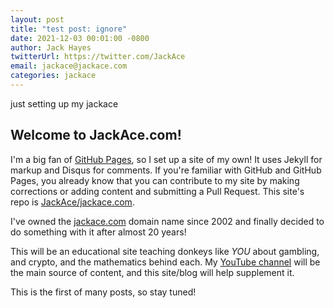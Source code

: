 ```yaml
---
layout: post
title: "test post: ignore"
date: 2021-12-03 00:01:00 -0800
author: Jack Hayes
twitterUrl: https://twitter.com/JackAce
email: jackace@jackace.com
categories: jackace
---
```


just setting up my jackace

## Welcome to JackAce.com!

I'm a big fan of [GitHub Pages](https://pages.github.com/), so I set up a site of my own! It uses Jekyll for markup and Disqus for comments.
If you're familiar with GitHub and GitHub Pages, you already know that you can contribute to my site by making corrections or adding content
and submitting a Pull Request. This site's repo is
[JackAce/jackace.com](https://github.com/JackAce/jackace.com).

I've owned the [jackace.com](https://jackace.com) domain name since 2002 and finally decided to do something with it after almost 20 years!

This will be an educational site teaching donkeys like *YOU* about gambling, and crypto, and the mathematics behind each. My
[YouTube channel](https://www.youtube.com/channel/UCINg22R9y7_qrYXH1zWwIVQ) will be the main source of content, and this
site/blog will help supplement it.

This is the first of many posts, so stay tuned!
